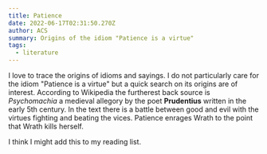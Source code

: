 ```yaml
---
title: Patience
date: 2022-06-17T02:31:50.270Z
author: ACS
summary: Origins of the idiom "Patience is a virtue"
tags:
  - literature
---
```

I love to trace the origins of idioms and sayings. I do not particularly care for the idiom "Patience is a virtue" but a quick search on its origins are of interest. According to Wikipedia the furtherest back source is *Psychomachia* a medieval allegory by the poet **Prudentius** written in the early 5th century. In the text there is a battle between good and evil with the virtues fighting and beating the vices. Patience enrages Wrath to the point that Wrath kills herself. 

I think I might add this to my reading list. 